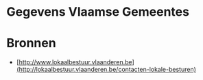 # Gegevens Vlaamse Gemeentes

# Bronnen
- [http://www.lokaalbestuur.vlaanderen.be](http://lokaalbestuur.vlaanderen.be/contacten-lokale-besturen)
